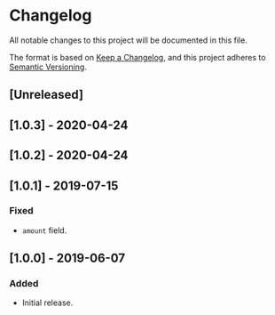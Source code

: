 # Changelog
All notable changes to this project will be documented in this file.

The format is based on [Keep a Changelog](https://keepachangelog.com/en/1.0.0/),
and this project adheres to [Semantic Versioning](https://semver.org/spec/v2.0.0.html).

## [Unreleased]

## [1.0.3] - 2020-04-24

## [1.0.2] - 2020-04-24

## [1.0.1] - 2019-07-15

### Fixed

- `amount` field.

## [1.0.0] - 2019-06-07

### Added

- Initial release.

